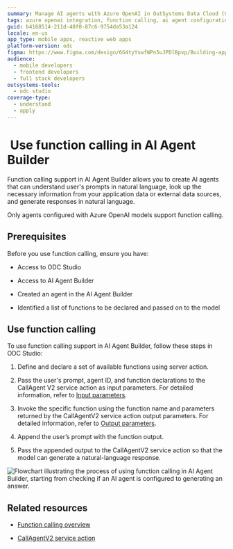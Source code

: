 ```yaml
---
summary: Manage AI agents with Azure OpenAI in OutSystems Data Cloud (ODC) and leverage natural language processing using ODC Studio for mobile and reactive web apps.
tags: azure openai integration, function calling, ai agent configuration, natural language processing, odc studio
guid: b4168514-211d-48f0-87c6-9754da53a124
locale: en-us
app_type: mobile apps, reactive web apps
platform-version: odc
figma: https://www.figma.com/design/6G4tyYswfWPn5uJPDlBpvp/Building-apps?node-id=5686-506
audience:
  - mobile developers
  - frontend developers
  - full stack developers
outsystems-tools:
  - odc studio
coverage-type:
  - understand
  - apply
---
```

#  Use function calling in AI Agent Builder

Function calling support in AI Agent Builder allows you to create AI agents that can understand user's prompts in natural language, look up the necessary information from your application data or external data sources, and generate responses in natural language. 

Only agents configured with Azure OpenAI models support function calling.

## Prerequisites

Before you use function calling, ensure you have:

* Access to ODC Studio

* Access to AI Agent Builder

* Created an agent in the AI Agent Builder

* Identified a list of functions to be declared and passed on to the model

## Use function calling 

To use function calling support in AI Agent Builder, follow these steps in ODC Studio:

1. Define and declare a set of available functions using server action.

2. Pass the user's prompt, agent ID, and function declarations to the CallAgent V2 service action as input parameters. For detailed information, refer to [Input parameters](../../../reference/service-actions/call-agent-function-calling.md#input-parameters).

3. Invoke the specific function using the function name and parameters returned by the CallAgentV2 service action output parameters. For detailed information, refer to [Output parameters](../../../reference/service-actions/call-agent-function-calling.md#output-parameters).

4. Append the user’s prompt with the function output.

5. Pass the appended output to the CallAgentV2 service action so that the model can generate a natural-language response.

![Flowchart illustrating the process of using function calling in AI Agent Builder, starting from checking if an AI agent is configured to generating an answer.](images/using-function-calling-odcs.png "Using function calling")

## Related resources

* [Function calling overview](overview.md)

* [CallAgentV2 service action](../../../reference/service-actions/call-agent-function-calling.md)

